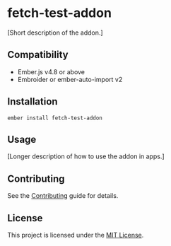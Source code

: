# fetch-test-addon

[Short description of the addon.]

## Compatibility

- Ember.js v4.8 or above
- Embroider or ember-auto-import v2

## Installation

```
ember install fetch-test-addon
```

## Usage

[Longer description of how to use the addon in apps.]

## Contributing

See the [Contributing](CONTRIBUTING.md) guide for details.

## License

This project is licensed under the [MIT License](LICENSE.md).
